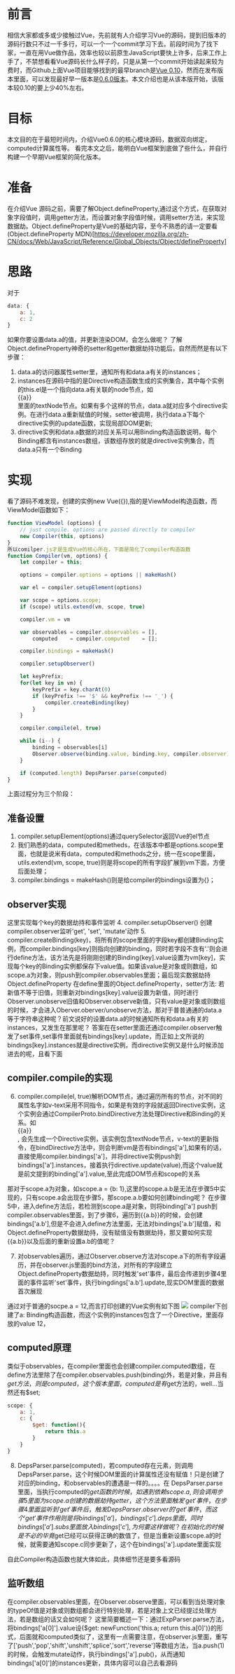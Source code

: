 # 前言
相信大家都或多或少接触过Vue，先前就有人介绍学习Vue的源码，提到旧版本的源码行数只不过一千多行，可以一个一个commit学习下去。前段时间为了找下家，一直在用Vue做作品，效率也较以前原生JavaScript要快上许多，后来工作上手了，不禁想看看Vue源码长什么样子的，只是从第一个commit开始读起来较为费时，而Github上面Vue项目能够找到的最早branch是[Vue 0.10](https://github.com/vuejs/vue/tree/0.10)，然而在发布版本里面，可以发现最好早一版本是[0.6.0版本](https://github.com/vuejs/vue/tags?after=v0.7.2)。本文介绍也是从该本版开始，该版本较0.10的要上少40%左右。

# 目标
本文目的在于最短时间内，介绍Vue0.6.0的核心模块源码，数据双向绑定，computed计算属性等。
看完本文之后，能明白Vue框架到底做了些什么，并自行构建一个早期Vue框架的简化版本。

# 准备
在介绍Vue 源码之前，需要了解Object.defineProperty,通过这个方式，在获取对象字段值时，调用getter方法，而设置对象字段值时候，调用setter方法，来实现数据劫。Object.defineProperty是Vue的基础内容，至今不熟悉的请一定要看(Object.defineProperty MDN)[https://developer.mozilla.org/zh-CN/docs/Web/JavaScript/Reference/Global_Objects/Object/defineProperty]

# 思路
对于
```javascript
data: {
    a: 1,
    c: 2
}
```
如果你要设置data.a的值，并更新渲染DOM，会怎么做呢？
了解Object.defineProperty神奇的setter和getter数据劫持功能后，自然而然是有以下步骤：
1. data.a的访问器属性setter里，通知所有和data.a有关的instances；
2. instances在源码中指的是Directive构造函数生成的实例集合，其中每个实例的this.el是一个指向data.a有关联的node节点，如<div>{{a}}</div>里面的textNode节点。如果有多个这样的节点，data.a就对应多个directive实例。在进行data.a重新赋值的时候，setter被调用，执行data.a下每个directive实例的update函数，实现局部DOM更新;
3. directive实例和data.a数据的对应关系可以用Binding构造函数说明，每个Binding都含有instances数组，该数组存放的就是directive实例集合，而data.a只有一个Binding

# 实现
看了源码不难发现，创建的实例new Vue({}),指的是ViewModel构造函数，而ViewModel函数如下：
```javascript
function ViewModel (options) {
    // just compile. options are passed directly to compiler
    new Compiler(this, options)
}
所以comilper.js才是生成Vue的核心所在，下面是简化了compiler构造函数
function Compiler(vm, options) {
    let compiler = this;

    options = compiler.options = options || makeHash()

    var el = compiler.setupElement(options)

    var scope = options.scope;
    if (scope) utils.extend(vm, scope, true)

    compiler.vm = vm

    var observables = compiler.observables = [],
        computed    = compiler.computed    = [];

    compiler.bindings = makeHash()

    compiler.setupObserver()

    let keyPrefix;
    for(let key in vm) {
        keyPrefix = key.charAt(0)
        if (keyPrefix !== '$' && keyPrefix !== '_') {
            compiler.createBinding(key)
        }
    }

    compiler.compile(el, true)

    while (i--) {
        binding = observables[i]
        Observer.observe(binding.value, binding.key, compiler.observer)
    }

    if (computed.length) DepsParser.parse(computed)
}
```
上面过程分为三个阶段：

## 准备设置
1. compiler.setupElement(options)通过querySelector返回Vue的el节点
2. 我们熟悉的data，computed和metheds，在该版本中都是options.scope里面，也就是说米有data，computed和methods之分，统一在scope里面，utils.extend(vm, scope, true)则是将scope的所有字段扩展到vm下面，方便后面处理；
3. compiler.bindings = makeHash()则是给compiler的bindings设置为{}；

## observer实现
这里实现每个key的数据劫持和事件监听
4. compiler.setupObserver() 创建compiler.observer监听'get', 'set', 'mutate'动作
5. compiler.createBinding(key)，将所有的scope里面的字段key都创建Binding实例，而compiler.bindings[key]则指向创建的binding，同时若字段不含有'.'则会进行define方法，该方法先是将刚刚创建的Binding{key].value设置为vm[key]，实现每个key的Binding实例都保存下value值。如果该value是对象或则数组，如scope.a为对象，则push到compiler.observables里面；最后现实数据劫持Object.defineProperty
在define里面的Object.defineProperty，setter方法: 若新值不等于旧值，则重新对bindings[key].value设置为新值，同时进行Observer.unobserve旧值和Observer.observe新值，只有value是对象或则数组的时候，才会进入Oberver.oberver/unobserve方法，那对于普普通通的data.a等于字符串这种呢？前文说好的设置data.a的时候通知所有和data.a有关的instances，又发生在那里呢？
答案在在setter里面还通过compiler.observer触发了set事件,set事件里面就有bindings[key].update，而正如上文所说的bindings[key].instances就是directive实例，而directive实例又是什么时候添加进去的呢，且看下面

## compiler.compile的实现
6. compiler.compile(el, true)解析DOM节点，通过遍历所有的节点，对不同的属性名字如v-text采用不同指令，如果是有效的字段就返回Directive实例，这个实例会通过CompilerProto.bindDirective方法处理Directive和Binding的关系。如<div>{{a}}</div>, 会先生成一个Directive实例，该实例包含textNode节点，v-text的更新指令，在bindDirective方法中，则会判断vm是否有bindings['a'],如果有的话，直接使用compiler.bindings['a']，并将directive实例push到bindings['a'].instances，接着执行directive.update(value),而这个value就是前文提到的binding['a'].value,至此完成DOM节点和scope的关系

那对于scope.a为对象，如scope.a = {b: 1},这里的scope.a.b是无法在步骤5中实现的，只有scope.a会出现在步骤5，那scope.a.b要如何创建binding呢？
在步骤5中，进入define方法后，若检测到scope.a是对象，则将binding['a'] push到compiler.observables里面，到了步骤6，遍历到{{a.b}}的时候，会创建bindings['a.b'],但是不会进入define方法里面，无法对bindings['a.b']赋值，和Object.defineProperty数据劫持，没有赋值没有数据劫持，那又要如何实现{{a.b}}以及后面的重新设置a.b的值呢？

7. 对observables遍历，通过Observer.observe方法对scope.a下的所有字段遍历，并在observer.js里面的bind方法，对所有的字段建立Object.defineProperty数据劫持，同时触发'set'事件，最后会传递到步骤4里面的事件监听'set'事件，执行bingdings['a.b'].update,现实DOM里面的数据首次展现

通过对于普通的socpe.a = 12,而言打印创建的Vue实例有如下图
![](https://github.com/funfish/blog/blob/master/images/Vue.PNG)
compiler下创建了a: Binding构造函数，而这个实例的instances包含了一个Directive，里面存放的value 12，

## computed原理
类似于observables，在compiler里面也会创建compiler.computed数组，在define方法里除了在compiler.observables.push(binding)外，若是对象，并且有$get方法，则是computed，这个版本里面，computed是有$get方法的，well...当然还有$set; 
```javascript
scope: {
    a: 1,
    c: {
        $get: function(){
            return this.a
        }
    }
}
```
8. DepsParser.parse(computed)，若computed存在元素，则调用DepsParser.parse，这个时候DOM里面的计算属性还没有赋值！只是创建了对应的binding，和observables的遭遇是一样的。。。。在 DepsParser.parse里面，当执行computed的$get函数的时候，如遇到依赖scope.a,则会调用步骤5里面为scope.a创建的数据劫持getter，这个方法里面触发'get'事件，在步骤4里面监听到'get'事件后，触发DepsParser.observer的'get'事件，而这个'get'事件作用则是将bindings['a']，bindings['c'].deps里面，同时bindings['a'].subs里面放入bindings['c'],为何要这样做呢？在初始化的时候是不必的毕竟$get已经可以获得正确的数值了，但是当重新设置scope.a的时候，就需要通知scope.c同步更新了，这个在bindings['a'].update里面实现

自此Compiler构造函数也就大体如此，具体细节还是要多看源码

## 监听数组
在compiler.observables里面，在Observer.observe里面，可以看到当处理对象的typeOf值是对象或则数组都会进行特别处理，若是对象上文已经提过处理方法，若是数组的话又会如何呢？
这里简要概述一下：通过ExpParser.parse方法，将bindings['a[0]'].value设{$get: newFunction('this.a; return this.a[0]')}的形式，后面就和computed类似了，这里有一点需要注意，在observer.js里面，重写了['push','pop','shift','unshift','splice','sort','reverse']等数组方法，当a.push(1)的时候，会触发mutate动作，执行bindings['a'].pub()，从而通知bindings['a[0]']的instances更新，具体内容可以自己去看源码

